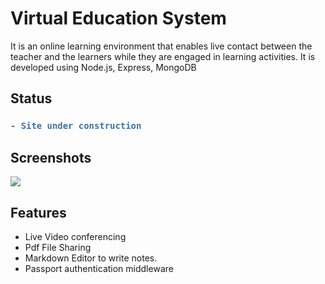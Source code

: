 # Virtual Education System 

It is an online learning environment that enables live contact between the teacher and the learners while they are engaged in learning activities. It is developed using Node.js, Express, MongoDB

## Status
<h3>

```diff
- Site under construction
```
</h3>

## Screenshots

<img src="https://i.ibb.co/kq2rtzP/ezgif-com-gif-maker.gif"/>

## Features
- Live Video conferencing
- Pdf File Sharing
- Markdown Editor to write notes.
- Passport authentication middleware
